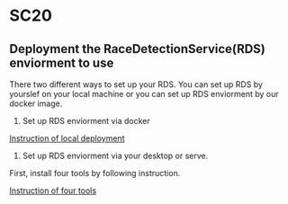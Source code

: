# SC20

## Deployment the RaceDetectionService(RDS) enviorment to use

There two different ways to set up your RDS. You can set up RDS by yourslef on your local machine or you can set up RDS enviorment by our docker image. 

1. Set up RDS enviorment via docker

  [Instruction of local deployment](deployment.md)

1. Set up RDS enviorment via your desktop or serve.

  First, install four tools by following instruction.

  [Instruction of four tools](InstallTool.md)
